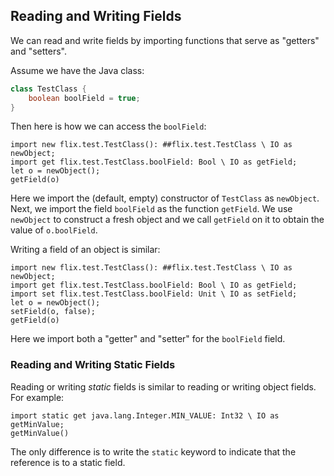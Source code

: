 ## Reading and Writing Fields

We can read and write fields by importing functions that serve as "getters" and "setters".

Assume we have the Java class:

```java
class TestClass {
    boolean boolField = true;
}
```

Then here is how we can access the `boolField`:

```flix
import new flix.test.TestClass(): ##flix.test.TestClass \ IO as newObject;
import get flix.test.TestClass.boolField: Bool \ IO as getField;
let o = newObject();
getField(o)
```

Here we import the (default, empty) constructor of `TestClass` as `newObject`.
Next, we import the field `boolField` as the function `getField`. We use 
`newObject` to construct a fresh object and we call `getField` on it to 
obtain the value of `o.boolField`.

Writing a field of an object is similar:

```flix
import new flix.test.TestClass(): ##flix.test.TestClass \ IO as newObject;
import get flix.test.TestClass.boolField: Bool \ IO as getField;
import set flix.test.TestClass.boolField: Unit \ IO as setField;
let o = newObject();
setField(o, false);
getField(o)
```

Here we import both a "getter" and "setter" for the `boolField` field.

### Reading and Writing Static Fields

Reading or writing _static_ fields is similar to
reading or writing object fields.
For example:

```flix
import static get java.lang.Integer.MIN_VALUE: Int32 \ IO as getMinValue;
getMinValue()
```

The only difference is to write the
`static` keyword to indicate that the reference is to
a static field.
